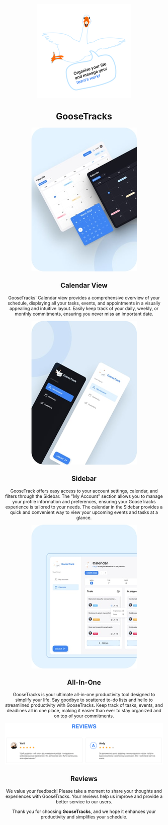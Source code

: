 <p align="center">
  <img src="./src/images/GOOSE_2_D@2x.png" alt="GooseTracks">
</p>
<h1 align="center">GooseTracks</h1>

<p align="center">
  <img src="./src/images/mobile-calendar.jpg" alt="Calendar View">
</p>
<h2 align="center">Calendar View</h2>

<p align="center">
  GooseTracks' Calendar view provides a comprehensive overview of your schedule, displaying all your tasks, events, and appointments in a visually appealing and intuitive layout. Easily keep track of your daily, weekly, or monthly commitments, ensuring you never miss an important date.
</p>

<p align="center">
  <img src="./src/images/mobile-sidebar.jpg" alt="Sidebar">
</p>
<h2 align="center">Sidebar</h2>

<p align="center">
  GooseTrack offers easy access to your account settings, calendar, and filters through the Sidebar. The "My Account" section allows you to manage your profile information and preferences, ensuring your GooseTracks experience is tailored to your needs. The calendar in the Sidebar provides a quick and convenient way to view your upcoming events and tasks at a glance.
</p>

<p align="center">
  <img src="./src/images/mobile-all.jpg" alt="All-In-One">
</p>
<h2 align="center">All-In-One</h2>

<p align="center">
  GooseTracks is your ultimate all-in-one productivity tool designed to simplify your life. Say goodbye to scattered to-do lists and hello to streamlined productivity with GooseTracks. Keep track of tasks, events, and deadlines all in one place, making it easier than ever to stay organized and on top of your commitments.
</p>

<p align="center">
  <img src="./src/images/rewiews.png" alt="Reviews">
</p>
<h2 align="center">Reviews</h2>

<p align="center">
  We value your feedback! Please take a moment to share your thoughts and experiences with GooseTracks. Your reviews help us improve and provide a better service to our users.
</p>

<p align="center">
  Thank you for choosing <strong>GooseTracks</strong>, and we hope it enhances your productivity and simplifies your schedule.
</p>


